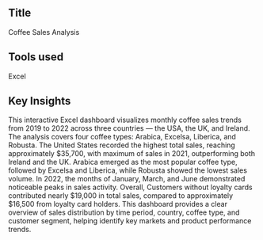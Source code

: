 ## Title
Coffee Sales Analysis

## Tools used
Excel

## Key Insights
This interactive Excel dashboard visualizes monthly coffee sales trends from 2019 to 2022 across three countries — the USA, the UK, and Ireland. The analysis covers four coffee types: Arabica, Excelsa, Liberica, and Robusta.
The United States recorded the highest total sales, reaching approximately $35,700,  with maximum of sales in 2021, outperforming both Ireland and the UK.
Arabica emerged as the most popular coffee type, followed by Excelsa and Liberica, while Robusta showed the lowest sales volume.
In 2022, the months of January, March, and June demonstrated noticeable peaks in sales activity.
Overall, Customers without loyalty cards contributed nearly $19,000 in total sales, compared to approximately $16,500 from loyalty card holders.
This dashboard provides a clear overview of sales distribution by time period, country, coffee type, and customer segment, helping identify key markets and product performance trends.


